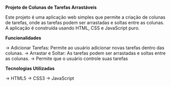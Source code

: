 **Projeto de Colunas de Tarefas Arrastáveis**

Este projeto é uma aplicação web simples que permite a criação de colunas de tarefas, onde as tarefas podem ser arrastadas e soltas entre as colunas.
 A aplicação é construída usando HTML, CSS e JavaScript puro.

**Funcionalidades**

-> Adicionar Tarefas: Permite ao usuário adicionar novas tarefas dentro das colunas.
-> Arrastar e Soltar: As tarefas podem ser arrastadas e soltas entre as colunas.
-> Permite que o usuário controle suas tarefas

**Tecnologias Utilizadas**

-> HTML5
-> CSS3
-> JavaScript
